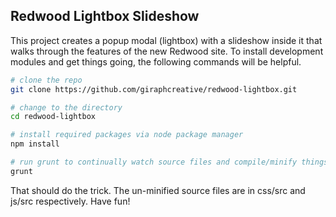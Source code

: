 ## Redwood Lightbox Slideshow
This project creates a popup modal (lightbox) with a slideshow inside it that walks through the features of the new Redwood site. To install development modules and get things going, the following commands will be helpful.

```sh
# clone the repo
git clone https://github.com/giraphcreative/redwood-lightbox.git

# change to the directory
cd redwood-lightbox

# install required packages via node package manager
npm install

# run grunt to continually watch source files and compile/minify things.
grunt
```

That should do the trick. The un-minified source files are in css/src and js/src respectively. Have fun!